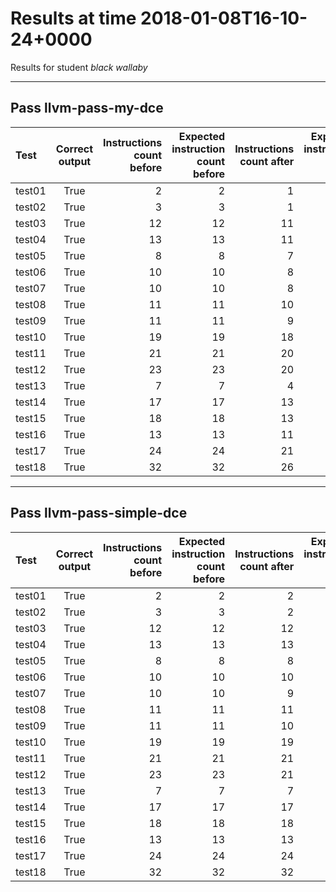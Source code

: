 # Results at time 2018-01-08T16-10-24+0000

Results for student *black wallaby*

* * * 

## Pass llvm-pass-my-dce

Test|Correct output|Instructions count before|Expected instruction count before|Instructions count after|Expected instruction count after
:------|:-----:|------:|------:|------:|------:
test01|True|2|2|1|2
test02|True|3|3|1|2
test03|True|12|12|11|12
test04|True|13|13|11|13
test05|True|8|8|7|7
test06|True|10|10|8|9
test07|True|10|10|8|8
test08|True|11|11|10|11
test09|True|11|11|9|10
test10|True|19|19|18|18
test11|True|21|21|20|20
test12|True|23|23|20|20
test13|True|7|7|4|7
test14|True|17|17|13|17
test15|True|18|18|13|18
test16|True|13|13|11|13
test17|True|24|24|21|23
test18|True|32|32|26|32


* * * 

## Pass llvm-pass-simple-dce

Test|Correct output|Instructions count before|Expected instruction count before|Instructions count after|Expected instruction count after
:------|:-----:|------:|------:|------:|------:
test01|True|2|2|2|2
test02|True|3|3|2|2
test03|True|12|12|12|12
test04|True|13|13|13|13
test05|True|8|8|8|8
test06|True|10|10|10|10
test07|True|10|10|9|9
test08|True|11|11|11|11
test09|True|11|11|10|10
test10|True|19|19|19|19
test11|True|21|21|21|21
test12|True|23|23|21|21
test13|True|7|7|7|7
test14|True|17|17|17|17
test15|True|18|18|18|18
test16|True|13|13|13|13
test17|True|24|24|24|24
test18|True|32|32|32|32


